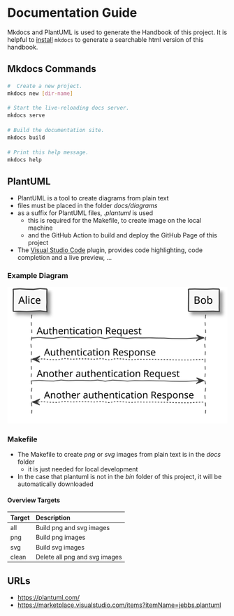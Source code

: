 # Documentation Guide

Mkdocs and PlantUML is used to generate the Handbook of this project. It is helpful to [install](installation.md) `mkdocs`
to generate a searchable html version of this handbook.

## Mkdocs Commands

``` bash
#  Create a new project.
mkdocs new [dir-name]

# Start the live-reloading docs server.
mkdocs serve

# Build the documentation site.
mkdocs build

# Print this help message.
mkdocs help
```

## PlantUML

- PlantUML is a tool to create diagrams from plain text
- files must be placed in the folder *docs/diagrams*
- as a suffix for PlantUML files, *.plantuml* is used
    - this is required for the Makefile, to create image on the local machine
    - and the GitHub Action to build and deploy the GitHub Page of this project
- The [Visual Studio Code](https://marketplace.visualstudio.com/items?itemName=jebbs.plantuml) plugin,
    provides code highlighting, code completion and a live preview, ...

### Example Diagram

![Plantuml example](../diagrams/documentation_plantuml_example.svg)

### Makefile

- The Makefile to create *png* or *svg* images from plain text is in the *docs* folder
    - it is just needed for local development
- In the case that plantuml is not in the *bin* folder of this project, it will be automatically downloaded

#### Overview Targets

| Target            |  Description                  |
| :-------------    | :----------                   |
|  all              | Build png and svg images      |
|  png              | Build png images              |
|  svg              | Build svg images              |
|  clean            | Delete all png and svg images |

## URLs

- <https://plantuml.com/>
- <https://marketplace.visualstudio.com/items?itemName=jebbs.plantuml>
